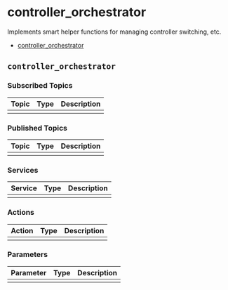 # controller_orchestrator

Implements smart helper functions for managing controller switching, etc.

- [controller_orchestrator](#controller_orchestrator)


## `controller_orchestrator`

### Subscribed Topics

| Topic | Type | Description |
| --- | --- | --- |
|  |  |  |

### Published Topics

| Topic | Type | Description |
| --- | --- | --- |
|  |  |  |

### Services

| Service | Type | Description |
| --- | --- | --- |
|  |  |  |

### Actions

| Action | Type | Description |
| --- | --- | --- |
|  |  |  |

### Parameters

| Parameter | Type | Description |
| --- | --- | --- |
|  |  |  |
